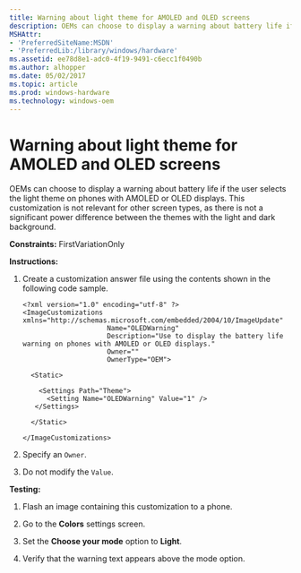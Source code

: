 ```yaml
---
title: Warning about light theme for AMOLED and OLED screens
description: OEMs can choose to display a warning about battery life if the user selects the light theme on phones with AMOLED or OLED displays.
MSHAttr:
- 'PreferredSiteName:MSDN'
- 'PreferredLib:/library/windows/hardware'
ms.assetid: ee78d8e1-adc0-4f19-9491-c6ecc1f0490b
ms.author: alhopper
ms.date: 05/02/2017
ms.topic: article
ms.prod: windows-hardware
ms.technology: windows-oem
---
```


# Warning about light theme for AMOLED and OLED screens


OEMs can choose to display a warning about battery life if the user selects the light theme on phones with AMOLED or OLED displays. This customization is not relevant for other screen types, as there is not a significant power difference between the themes with the light and dark background.

<a href="" id="constraints---firstvariationonly"></a>**Constraints:** FirstVariationOnly  

<a href="" id="instructions-"></a>**Instructions:**  
1.  Create a customization answer file using the contents shown in the following code sample.

    ``` syntax
    <?xml version="1.0" encoding="utf-8" ?>  
    <ImageCustomizations xmlns="http://schemas.microsoft.com/embedded/2004/10/ImageUpdate"  
                         Name="OLEDWarning"  
                         Description="Use to display the battery life warning on phones with AMOLED or OLED displays."  
                         Owner=""  
                         OwnerType="OEM"> 
      
      <Static>  

        <Settings Path="Theme">  
          <Setting Name="OLEDWarning" Value="1" /> 
       </Settings>  

      </Static>

    </ImageCustomizations>
    ```

2.  Specify an `Owner`.

3.  Do not modify the `Value`.

<a href="" id="testing-"></a>**Testing:**  
1.  Flash an image containing this customization to a phone.

2.  Go to the **Colors** settings screen.

3.  Set the **Choose your mode** option to **Light**.

4.  Verify that the warning text appears above the mode option.

 

 






